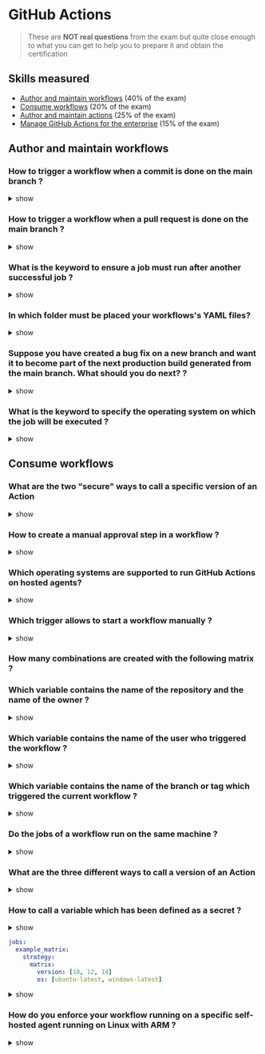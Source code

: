 # GitHub Actions

> These are **NOT real questions** from the exam but quite close enough to what you can get to help you to prepare it and obtain the certification

## Skills measured

- [Author and maintain workflows](#author-and-maintain-actions) (40% of the exam)
- [Consume workflows](#consume-workflows) (20% of the exam)
- [Author and maintain actions](#manage-github-actions-for-the-enterprise) (25% of the exam)
- [Manage GitHub Actions for the enterprise](#manage-github-actions-for-the-enterprise) (15% of the exam)

## Author and maintain workflows

### How to trigger a workflow when a commit is done on the main branch ?

<details><summary>show</summary>
<p>

```yaml
on:
  push:
    branches:
      - main
```

</p>
</details>

### How to trigger a workflow when a pull request is done on the main branch ?

<details><summary>show</summary>
<p>

```yaml
on:
  pull_request:
    branches:
      - main
```

</p>
</details>

### What is the keyword to ensure a job must run after another successful job ?

<details><summary>show</summary>
<p>

**needs**

```yaml
jobs:
  job1:
  job2:
    needs: job1
  job3:
    needs: [job1, job2]
```

</p>
</details>

### In which folder must be placed your workflows's YAML files?

<details><summary>show</summary>
<p>

```
.github/workflows
```

</p>
</details>

### Suppose you have created a bug fix on a new branch and want it to become part of the next production build generated from the main branch. What should you do next? ?

<details><summary>show</summary>
<p>

Create a pull request to merge your new branch into the main branch.

</p>
</details>

### What is the keyword to specify the operating system on which the job will be executed ?

<details><summary>show</summary>
<p>

**runs-on**

```yaml
jobs:
  print-username:
    runs-on: ubuntu-latest
    steps:
```

</p>
</details>

## Consume workflows

### What are the two "secure" ways to call a specific version of an Action

<details><summary>show</summary>
<p>

- the version (semver)
- the commit hash

```yaml
steps:
  - uses: github/my-action@v1
  - uses: github/my-action@734713bc047d87bf7eac9674765ae793478c50d3
```

The branch name is not secure as it can change at anytime. The version (using semver) is most secure IF the developer never overwrite a previous version
</p>
</details>

### How to create a manual approval step in a workflow ?

<details><summary>show</summary>
<p>

```yaml

```

</p>
</details>

### Which operating systems are supported to run GitHub Actions on hosted agents?

<details><summary>show</summary>
<p>

- Linux (ubuntu)
- Windows (windows server)
- Mac OS
  
</p>
</details>

### Which trigger allows to start a workflow manually ?

<details><summary>show</summary>
<p>

**workflow_dispatch**
  
</p>
</details>

### How many combinations are created with the following matrix  ?

### Which variable contains the name of the repository and the name of the owner ?

<details><summary>show</summary>
<p>

**GITHUB_REPOSITORY**

</p>
</details>

### Which variable contains the name of the user who triggered the workflow ?

<details><summary>show</summary>
<p>

**GITHUB_ACTOR**

</p>
</details>

### Which variable contains the name of the branch or tag which triggered the current workflow ?

<details><summary>show</summary>
<p>

**GITHUB_REF_NAME**

/!\ GITHUB_REF will contains the full name (*refs/heads/<branch_name>*)

</p>
</details>

### Do the jobs of a workflow run on the same machine ?

<details><summary>show</summary>
<p>

```yaml

```

</p>
</details>

### What are the three different ways to call a version of an Action

<details><summary>show</summary>
<p>

- the branch name
- the version (semver)
- the commit hash

```yaml
steps:
  - uses: github/my-action@v1
  - uses: github/my-action@main
  - uses: github/my-action@734713bc047d87bf7eac9674765ae793478c50d3
```

</p>
</details>


### How to call a variable which has been defined as a secret ?

<details><summary>show</summary>
<p>

```yaml

```

</p>
</details>


```yaml
jobs:
  example_matrix:
    strategy:
      matrix:
        version: [10, 12, 14]
        os: [ubuntu-latest, windows-latest]
```

<details><summary>show</summary>
<p>

6 combinations
  
</p>
</details>

### How do you enforce your workflow running on a specific self-hosted agent running on Linux with ARM ?

<details><summary>show</summary>
<p>

You need to use a "route" by specifying the labels you want to target:

```yaml
runs-on: [self-hosted, linux, ARM64]
```

### You have a workflow secret named MY_SECRET. What if the format to call it from the workflow ?

<details><summary>show</summary>
<p>

```yaml
steps:
  - name: Hello world action
    with: # Set the secret as an input
      super_secret: ${{ secrets.MY_SECRET }}
```

</p>
</details>

## Author and maintain actions

## Manage GitHub Actions for the enterprise

### Can you prevent users to use Actions from the marketplace ?

<details><summary>show</summary>
<p>

Yes, using Policies and restricting to local actions only.

</p>
</details>


### Can you allow users to only used actions created by GitHub or verified creators ?

<details><summary>show</summary>
<p>

Yes, using Policies and restricting to specific actions (menu "Allow select actions").

</p>
</details>


### Are the Actions created by GitHub automatically present in GitHub Enterprise Server ?

<details><summary>show</summary>
<p>

Yes, but they may not be the last version of them.

</p>
</details>

### Can you upload containers images in GitHub Packages ?

<details><summary>show</summary>
<p>

Yes.

</p>
</details>


### What is the docker command to publish a container image on GitHub Packages ?

<details><summary>show</summary>
<p>

```bash
docker push ghcr.io/OWNER/IMAGE_NAME:latest
```
</p>
</details>

### What are the (programming) package managers supported by GitHub Packages  ?

<details><summary>show</summary>
<p>

- npm, a NodeJS package manager
- NuGet, the .NET package manager
- RubyGems
- Maven and Gradle, two package managers for Java

</p>
</details>

### In which scenarios should you NOT use GitHub Packages ?

- When I want to share code between methods of my application.
- When I want to share container images among developers of your team.
- When I want to publish a small code library as an open-source project.

<details><summary>show</summary>
<p>

**When I want to share code between methods of my application**

</p>
</details>

### Which Action allows to upload an artifact ?

<details><summary>show</summary>
<p>

```yaml
- uses: actions/upload-artifact@v3
  with:
    name: my-artifact
    path: path/to/artifact/world.txt
```

</p>
</details>

### Which Actions allows to pass an file from one job to another ?

<details><summary>show</summary>
<p>

You can use **upload-artifact** and **download-artifact**

```yaml
jobs:
  job1:
    steps:
      - uses: actions/checkout@v2

      - run: mkdir -p path/to/artifact

      - run: echo hello > path/to/artifact/world.txt

      - uses: actions/upload-artifact@v2
        with:
          name: my-artifact
          path: path/to/artifact/world.txt
  job2:
    steps:
      - uses: actions/download-artifact@v2
        with:
          name: my-artifact
```

</p>
</details>
